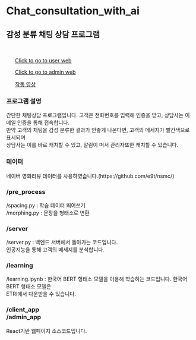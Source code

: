 <h1>Chat_consultation_with_ai</h1>
<h2>감성 분류 채팅 상담 프로그램</h2> <br>
<ul><a href="https://senti-937c7.firebaseapp.com/login">Click to go to user web</a></ul>
<ul><a href="https://admin-8e100.firebaseapp.com/login">Click to go to admin web</a></ul>
<ul><a href="https://www.youtube.com/watch?v=XL6ClP2OJe8&feature=youtu.be">작동 영상</a></ul>

<h3>프로그램 설명</h3>
<p>
  간단한 채팅상담 프로그램입니다. 고객은 전화번호를 입력해 인증을 받고, 상담사는 이메일 인증을 통해 접속합니다.<br>
  만약 고객의 채팅을 감성 분류한 결과가 안좋게 나온다면, 고객의 메세지가 빨간색으로 표시되며<br>
  상담사는 이를 바로 캐치할 수 있고, 알림이 떠서 관리자또한 캐치할 수 있습니다.
</p>


<h3>데이터</h3>
<p>
  네이버 영화리뷰 데이터를 사용하였습니다.(https://github.com/e9t/nsmc/)<br>
</p>

<h3>/pre_process</h3>
<p>
  /spacing.py : 학습 데이터 띄어쓰기<br>
  /morphing.py : 문장을 형태소로 변환
</p>

<h3>/server</h3>
<p>
  /server.py : 백엔드 서버에서 돌아가는 코드입니다.<br>
  인공지능을 통해 고객의 메세지를 분석합니다.
</p>

<h3>/learning</h3>
<p>
  /learning.ipynb : 한국어 BERT 형태소 모델을 이용해 학습하는 코드입니다. 한국어 BERT 형태소 모델은<br>
  ETRI에서 다운받을 수 있습니다.
</p>

<h3>/client_app<br>/admin_app</h3>
<p>
  React기반 웹페이지 소스코드입니다.
</p>
